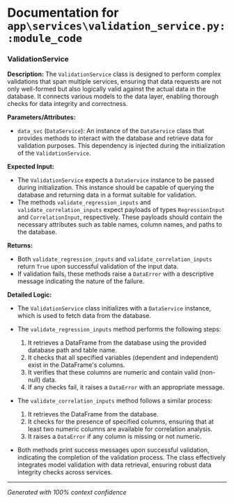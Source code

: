 # Documentation for `app\services\validation_service.py::module_code`

### ValidationService

**Description:**
The `ValidationService` class is designed to perform complex validations that span multiple services, ensuring that data requests are not only well-formed but also logically valid against the actual data in the database. It connects various models to the data layer, enabling thorough checks for data integrity and correctness.

**Parameters/Attributes:**
- `data_svc` (`DataService`): An instance of the `DataService` class that provides methods to interact with the database and retrieve data for validation purposes. This dependency is injected during the initialization of the `ValidationService`.

**Expected Input:**
- The `ValidationService` expects a `DataService` instance to be passed during initialization. This instance should be capable of querying the database and returning data in a format suitable for validation.
- The methods `validate_regression_inputs` and `validate_correlation_inputs` expect payloads of types `RegressionInput` and `CorrelationInput`, respectively. These payloads should contain the necessary attributes such as table names, column names, and paths to the database.

**Returns:**
- Both `validate_regression_inputs` and `validate_correlation_inputs` return `True` upon successful validation of the input data.
- If validation fails, these methods raise a `DataError` with a descriptive message indicating the nature of the failure.

**Detailed Logic:**
- The `ValidationService` class initializes with a `DataService` instance, which is used to fetch data from the database.
- The `validate_regression_inputs` method performs the following steps:
  1. It retrieves a DataFrame from the database using the provided database path and table name.
  2. It checks that all specified variables (dependent and independent) exist in the DataFrame's columns.
  3. It verifies that these columns are numeric and contain valid (non-null) data.
  4. If any checks fail, it raises a `DataError` with an appropriate message.
  
- The `validate_correlation_inputs` method follows a similar process:
  1. It retrieves the DataFrame from the database.
  2. It checks for the presence of specified columns, ensuring that at least two numeric columns are available for correlation analysis.
  3. It raises a `DataError` if any column is missing or not numeric.
  
- Both methods print success messages upon successful validation, indicating the completion of the validation process. The class effectively integrates model validation with data retrieval, ensuring robust data integrity checks across services.

---
*Generated with 100% context confidence*
